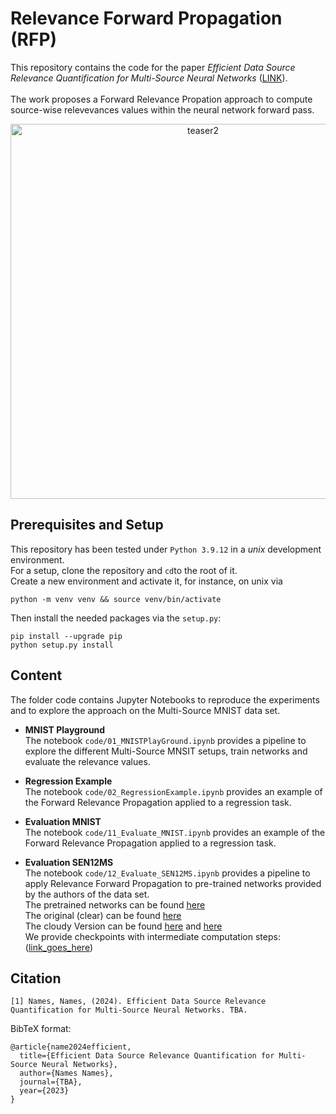 # Relevance Forward Propagation (RFP)

This repository contains the code for the paper <i>Efficient Data Source Relevance Quantification for Multi-Source Neural Networks</i> ([LINK](https:link_goes_here)).
<br><br>
The work proposes a Forward Relevance Propation approach to compute source-wise relevevances values within the neural network forward pass. 
<p align=center>
<img src="https://user-images.githubusercontent.com/77287533/228695768-bc673b4a-a540-4963-8604-189350671204.png" alt="teaser2" width="600">
</p>

## Prerequisites and Setup
This repository has been tested under ```Python 3.9.12``` in a *unix* development environment. <br> 
For a setup, clone the repository and ``cd``to the root of it. <br>
Create a new environment and activate it, for instance, on unix via
```
python -m venv venv && source venv/bin/activate
```
Then install the needed packages via the ```setup.py```:
```
pip install --upgrade pip
python setup.py install
```

## Content
The folder code contains Jupyter Notebooks to reproduce the experiments and to explore the approach on the Multi-Source MNIST data set. 
* <b>MNIST Playground</b><br>
The notebook ```code/01_MNISTPlayGround.ipynb``` provides a pipeline to explore the different Multi-Source MNSIT setups, train networks and evaluate the relevance values. 
* <b>Regression Example</b><br>
The notebook ```code/02_RegressionExample.ipynb``` provides an example of the Forward Relevance Propagation applied to a regression task.  

* <b>Evaluation MNIST</b><br>
The notebook ```code/11_Evaluate_MNIST.ipynb``` provides an example of the Forward Relevance Propagation applied to a regression task.  

* <b> Evaluation SEN12MS </b><br>
The notebook ```code/12_Evaluate_SEN12MS.ipynb``` provides a pipeline to apply Relevance Forward Propagation to pre-trained networks provided by the authors of the data set.<br>
The pretrained networks can be found [here](https://github.com/schmitt-muc/SEN12MS/blob/master/classification/linkToPreTrainedModels.txt)<br>
The original (clear) can be found [here](https://mediatum.ub.tum.de/1474000)<br>
The cloudy Version can be found [here](https://mediatum.ub.tum.de/1554803) and [here](https://patricktum.github.io/cloud_removal/sen12mscr/)<br>
We provide checkpoints with intermediate computation steps: ([link_goes_here](https:link_goes_here))


## Citation

```
[1] Names, Names, (2024). Efficient Data Source Relevance Quantification for Multi-Source Neural Networks. TBA.
```

BibTeX format:
```
@article{name2024efficient,
  title={Efficient Data Source Relevance Quantification for Multi-Source Neural Networks},
  author={Names Names},
  journal={TBA},
  year={2023}
}
```
